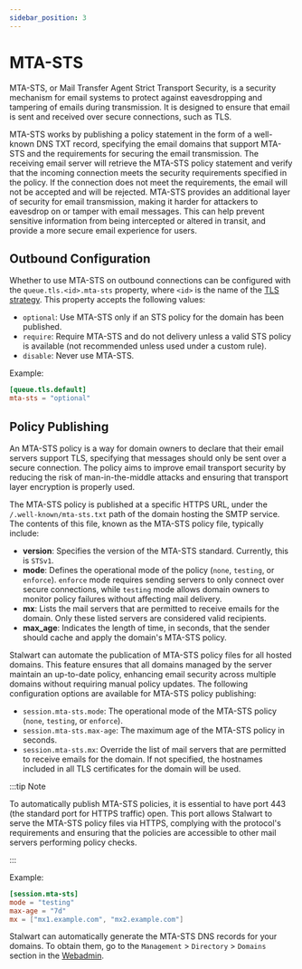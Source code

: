 ```yaml
---
sidebar_position: 3
---
```


# MTA-STS

MTA-STS, or Mail Transfer Agent Strict Transport Security, is a security mechanism for email systems to protect against eavesdropping and tampering of emails during transmission. It is designed to ensure that email is sent and received over secure connections, such as TLS.

MTA-STS works by publishing a policy statement in the form of a well-known DNS TXT record, specifying the email domains that support MTA-STS and the requirements for securing the email transmission. The receiving email server will retrieve the MTA-STS policy statement and verify that the incoming connection meets the security requirements specified in the policy. If the connection does not meet the requirements, the email will not be accepted and will be rejected. MTA-STS provides an additional layer of security for email transmission, making it harder for attackers to eavesdrop on or tamper with email messages. This can help prevent sensitive information from being intercepted or altered in transit, and provide a more secure email experience for users.

## Outbound Configuration

Whether to use MTA-STS on outbound connections can be configured with the `queue.tls.<id>.mta-sts` property, where `<id>` is the name of the [TLS strategy](/docs/mta/outbound/tls). This property accepts the following values:

- `optional`: Use MTA-STS only if an STS policy for the domain has been published.
- `require`: Require MTA-STS and do not delivery unless a valid STS policy is available (not recommended unless used under a custom rule).
- `disable`: Never use MTA-STS.

Example:

```toml
[queue.tls.default]
mta-sts = "optional"
```

## Policy Publishing

An MTA-STS policy is a way for domain owners to declare that their email servers support TLS, specifying that messages should only be sent over a secure connection. The policy aims to improve email transport security by reducing the risk of man-in-the-middle attacks and ensuring that transport layer encryption is properly used.

The MTA-STS policy is published at a specific HTTPS URL, under the `/.well-known/mta-sts.txt` path of the domain hosting the SMTP service. The contents of this file, known as the MTA-STS policy file, typically include:

- **version**: Specifies the version of the MTA-STS standard. Currently, this is `STSv1`.
- **mode**: Defines the operational mode of the policy (`none`, `testing`, or `enforce`). `enforce` mode requires sending servers to only connect over secure connections, while `testing` mode allows domain owners to monitor policy failures without affecting mail delivery.
- **mx**: Lists the mail servers that are permitted to receive emails for the domain. Only these listed servers are considered valid recipients.
- **max_age**: Indicates the length of time, in seconds, that the sender should cache and apply the domain's MTA-STS policy.

Stalwart can automate the publication of MTA-STS policy files for all hosted domains. This feature ensures that all domains managed by the server maintain an up-to-date policy, enhancing email security across multiple domains without requiring manual policy updates. The following configuration options are available for MTA-STS policy publishing:

- `session.mta-sts.mode`: The operational mode of the MTA-STS policy (`none`, `testing`, or `enforce`).
- `session.mta-sts.max-age`: The maximum age of the MTA-STS policy in seconds.
- `session.mta-sts.mx`: Override the list of mail servers that are permitted to receive emails for the domain. If not specified, the hostnames included in all TLS certificates for the domain will be used.

:::tip Note

To automatically publish MTA-STS policies, it is essential to have port 443 (the standard port for HTTPS traffic) open. This port allows Stalwart to serve the MTA-STS policy files via HTTPS, complying with the protocol's requirements and ensuring that the policies are accessible to other mail servers performing policy checks.

:::

Example:

```toml
[session.mta-sts]
mode = "testing"
max-age = "7d"
mx = ["mx1.example.com", "mx2.example.com"]
```

Stalwart can automatically generate the MTA-STS DNS records for your domains. To obtain them, go to the `Management` > `Directory` > `Domains` section in the [Webadmin](/docs/management/webadmin/overview.md).
